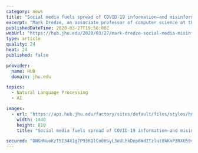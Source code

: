 ```yaml
---
category: news
title: "Social media fuels spread of COVID-19 information—and misinformation"
excerpt: "Mark Dredze, an associate professor of computer science at the Johns Hopkins Whiting School of Engineering, researches the applications of artificial intelligence and natural language processing to inform how social media is used to respond to major public ..."
publishedDateTime: 2020-03-27T19:56:00Z
webUrl: "https://hub.jhu.edu/2020/03/27/mark-dredze-social-media-misinformation/"
type: article
quality: 24
heat: 24
published: false

provider:
  name: HUB
  domain: jhu.edu

topics:
  - Natural Language Processing
  - AI

images:
  - url: "https://api.hub.jhu.edu/factory/sites/default/files/styles/hub_xlarge/public/social_media_032720.jpg?itok=Zc_98_jl"
    width: 1440
    height: 810
    title: "Social media fuels spread of COVID-19 information—and misinformation"

secured: "DNGHNuoKzT5I34X1g7P93KQlCo0HSyL3oULhkDep6WdITzlut0kKxP3RXU50v+Pa3MdiRKvbju+R+AYdlVANTxKddSN5mDpGkmfr8g5Tx00c5IGG4F27WBRvDeo4oLXJZHr/ifksGlH8gbqX3v+3UPhBGbPSybi3UdrSnujoJ3VBwVk0VgNG8IjWzuAgRWTHanjwUJlKr9pLwpaXhYoJc/aEd1pEhe1dktInsczaddK5bK0La6N9r51zliH3b9qvtvQJAz7GNmHPfVMP0W7y5IaLHjH90Y3q/41hF7z+MbY9/VjLZFt/PbjcQRbWuCAghmLiBntZANNbOpQ7lgF/HQdWGAV+vbQIbWntQhVbfx6q2qIPtO3NZgDPxD9XJ2GOFyQKifoanJmQIxUqyEDZFeskU2AHY4rzfKeiImceT7XerUGcf6RDTELxPD6TnfUuFL7ohcd6z7UYikXUn2//fzyYMdJLdzAMa0FxmIMZatQ=;pVzMXUuuXHCuvY5TEz4BeQ=="
---
```


